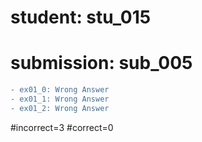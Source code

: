 # student: stu_015
# submission: sub_005

```diff
- ex01_0: Wrong Answer
- ex01_1: Wrong Answer
- ex01_2: Wrong Answer
```
#incorrect=3
#correct=0
